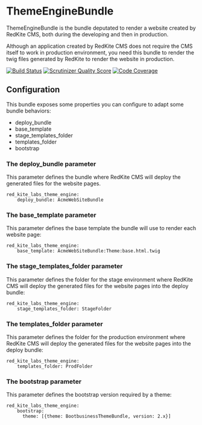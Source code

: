 # ThemeEngineBundle

ThemeEngineBundle is the bundle deputated to render a website created by RedKite CMS,
both during the developing and then in production.

Although an application created by RedKite CMS does not require the CMS itself to
work in production environment, you need this bundle to render the twig files generated 
by RedKite to render the website in production.

[![Build Status](https://secure.travis-ci.org/alphalemon/ThemeEngineBundle.png)](http://travis-ci.org/alphalemon/ThemeEngineBundle)
[![Scrutinizer Quality Score](https://scrutinizer-ci.com/g/redkite-labs/ThemeEngineBundle/badges/quality-score.png?s=934279aec511fe6e7a632af196533fbbfc7b6dbd)](https://scrutinizer-ci.com/g/redkite-labs/ThemeEngineBundle/)
[![Code Coverage](https://scrutinizer-ci.com/g/redkite-labs/ThemeEngineBundle/badges/coverage.png?s=55eabb27d3e1c0229bba357f870fd5ff6d571d5d)](https://scrutinizer-ci.com/g/redkite-labs/ThemeEngineBundle/)

## Configuration
This bundle exposes some properties you can configure to adapt some bundle behaviors:

- deploy_bundle
- base_template
- stage_templates_folder
- templates_folder
- bootstrap

### The deploy_bundle parameter
This parameter defines the bundle where RedKite CMS will deploy the generated files 
for the website pages.

    red_kite_labs_theme_engine:
        deploy_bundle: AcmeWebSiteBundle

### The base_template parameter
This parameter defines the base template the bundle will use to render each website
page:

    red_kite_labs_theme_engine:
        base_template: AcmeWebSiteBundle:Theme:base.html.twig

### The stage_templates_folder parameter
This parameter defines the folder for the stage environment where RedKite CMS will 
deploy the generated files for the website pages into the deploy bundle:

    red_kite_labs_theme_engine:
        stage_templates_folder: StageFolder

### The templates_folder parameter
This parameter defines the folder for the production environment where RedKite CMS will 
deploy the generated files for the website pages into the deploy bundle:

    red_kite_labs_theme_engine:
        templates_folder: ProdFolder

### The bootstrap parameter
This parameter defines the bootstrap version required by a theme:

    red_kite_labs_theme_engine:
        bootstrap:
          theme: [{theme: BootbusinessThemeBundle, version: 2.x}]
